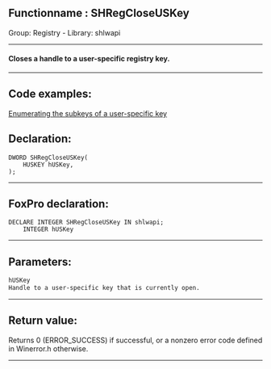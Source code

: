 <link rel="stylesheet" type="text/css" href="../../css/win32api.css">  
<link rel="stylesheet" href="https://cdnjs.cloudflare.com/ajax/libs/font-awesome/4.7.0/css/font-awesome.min.css">

## Functionname : SHRegCloseUSKey
Group: Registry - Library: shlwapi    
***  


#### Closes a handle to a user-specific registry key.
***  


## Code examples:
[Enumerating the subkeys of a user-specific key](../../samples/sample_129.md)  

## Declaration:
```foxpro  
DWORD SHRegCloseUSKey(
    HUSKEY hUSKey,
);  
```  
***  


## FoxPro declaration:
```foxpro  
DECLARE INTEGER SHRegCloseUSKey IN shlwapi;
	INTEGER hUSKey  
```  
***  


## Parameters:
```txt  
hUSKey
Handle to a user-specific key that is currently open.  
```  
***  


## Return value:
Returns 0 (ERROR_SUCCESS) if successful, or a nonzero error code defined in Winerror.h otherwise.  
***  

